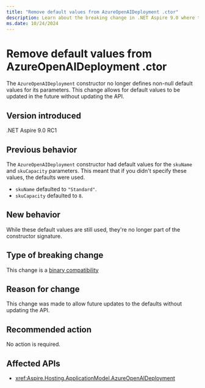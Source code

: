 ```yaml
---
title: "Remove default values from AzureOpenAIDeployment .ctor"
description: Learn about the breaking change in .NET Aspire 9.0 where the AzureOpenAIDeployment constructor removed defaults.
ms.date: 10/24/2024
---
```


# Remove default values from AzureOpenAIDeployment .ctor

The `AzureOpenAIDeployment` constructor no longer defines non-null default values for its parameters. This change allows for default values to be updated in the future without updating the API.

## Version introduced

.NET Aspire 9.0 RC1

## Previous behavior

The `AzureOpenAIDeployment` constructor had default values for the `skuName` and `skuCapacity` parameters. This meant that if you didn't specify these values, the defaults were used.

- `skuName` defaulted to `"Standard"`.
- `skuCapacity` defaulted to `8`.

## New behavior

While these default values are still used, they're no longer part of the constructor signature.

## Type of breaking change

This change is a [binary compatibility](../categories.md#binary-compatibility)

## Reason for change

This change was made to allow future updates to the defaults without updating the API.

## Recommended action

No action is required.

## Affected APIs

- <xref:Aspire.Hosting.ApplicationModel.AzureOpenAIDeployment>

